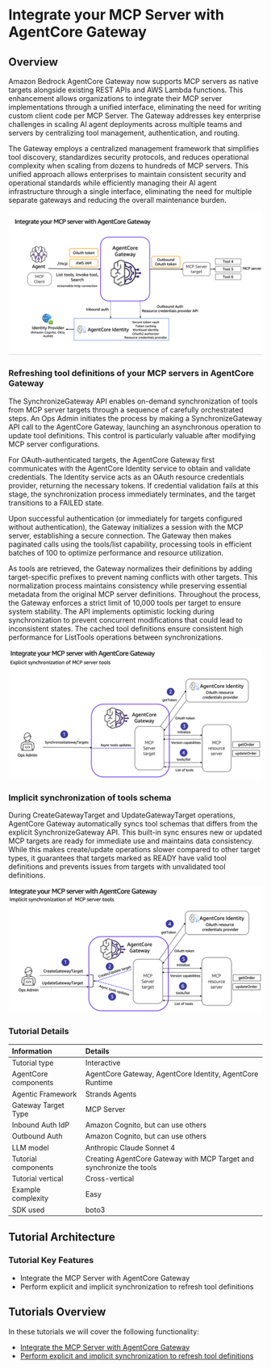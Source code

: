# Integrate your MCP Server with AgentCore Gateway

## Overview
Amazon Bedrock AgentCore Gateway now supports MCP servers as native targets alongside existing REST APIs and AWS Lambda functions. This enhancement allows organizations to integrate their MCP server implementations through a unified interface, eliminating the need for writing custom client code per MCP Server. The Gateway addresses key enterprise challenges in scaling AI agent deployments across multiple teams and servers by centralizing tool management, authentication, and routing.

The Gateway employs a centralized management framework that simplifies tool discovery, standardizes security protocols, and reduces operational complexity when scaling from dozens to hundreds of MCP servers. This unified approach allows enterprises to maintain consistent security and operational standards while efficiently managing their AI agent infrastructure through a single interface, eliminating the need for multiple separate gateways and reducing the overall maintenance burden.

![How does it work](images/mcp-server-target.png)

### Refreshing tool definitions of your MCP servers in AgentCore Gateway
The SynchronizeGateway API enables on-demand synchronization of tools from MCP server targets through a sequence of carefully orchestrated steps. An Ops Admin initiates the process by making a SynchronizeGateway API call to the AgentCore Gateway, launching an asynchronous operation to update tool definitions. This control is particularly valuable after modifying MCP server configurations.

For OAuth-authenticated targets, the AgentCore Gateway first communicates with the AgentCore Identity service to obtain and validate credentials. The Identity service acts as an OAuth resource credentials provider, returning the necessary tokens. If credential validation fails at this stage, the synchronization process immediately terminates, and the target transitions to a FAILED state.

Upon successful authentication (or immediately for targets configured without authentication), the Gateway initializes a session with the MCP server, establishing a secure connection. The Gateway then makes paginated calls using the tools/list capability, processing tools in efficient batches of 100 to optimize performance and resource utilization. 

As tools are retrieved, the Gateway normalizes their definitions by adding target-specific prefixes to prevent naming conflicts with other targets. This normalization process maintains consistency while preserving essential metadata from the original MCP server definitions. Throughout the process, the Gateway enforces a strict limit of 10,000 tools per target to ensure system stability. The API implements optimistic locking during synchronization to prevent concurrent modifications that could lead to inconsistent states. The cached tool definitions ensure consistent high performance for ListTools operations between synchronizations.

![How does it work](images/mcp-server-target-explicit-sync.png)

### Implicit synchronization of tools schema
During CreateGatewayTarget and UpdateGatewayTarget operations, AgentCore Gateway automatically syncs tool schemas that differs from the explicit SynchronizeGateway API. This built-in sync ensures new or updated MCP targets are ready for immediate use and maintains data consistency. While this makes create/update operations slower compared to other target types, it guarantees that targets marked as READY have valid tool definitions and prevents issues from targets with unvalidated tool definitions.

![How does it work](images/mcp-server-target-implicit-sync.png)

### Tutorial Details


| Information          | Details                                                                |
|:---------------------|:-----------------------------------------------------------------------|
| Tutorial type        | Interactive                                                            |
| AgentCore components | AgentCore Gateway, AgentCore Identity, AgentCore Runtime               |
| Agentic Framework    | Strands Agents                                                         |
| Gateway Target Type  | MCP Server                                                             |
| Inbound Auth IdP     | Amazon Cognito, but can use others                                     |
| Outbound Auth        | Amazon Cognito, but can use others                                     |
| LLM model            | Anthropic Claude Sonnet 4                                              |
| Tutorial components  | Creating AgentCore Gateway with MCP Target and synchronize the tools   |
| Tutorial vertical    | Cross-vertical                                                         |
| Example complexity   | Easy                                                                   |
| SDK used             | boto3                                                                  |

## Tutorial Architecture

### Tutorial Key Features

* Integrate the MCP Server with AgentCore Gateway
* Perform explicit and implicit synchronization to refresh tool definitions

## Tutorials Overview

In these tutorials we will cover the following functionality:

- [Integrate the MCP Server with AgentCore Gateway](01-mcp-server-target.ipynb)
- [Perform explicit and implicit synchronization to refresh tool definitions](02-mcp-target-synchronization.ipynb)


